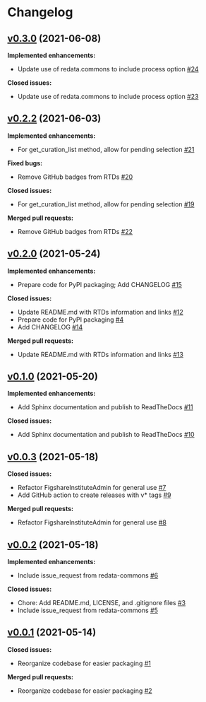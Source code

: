 # Changelog

## [v0.3.0](https://github.com/UAL-RE/ldcoolp-figshare/tree/v0.3.0) (2021-06-08)

**Implemented enhancements:**
 -  Update use of redata.commons to include process option [#24](https://github.com/UAL-RE/ldcoolp-figshare/pull/24)

**Closed issues:**
 -  Update use of redata.commons to include process option [#23](https://github.com/UAL-RE/ldcoolp-figshare/issues/23)


## [v0.2.2](https://github.com/UAL-RE/ldcoolp-figshare/tree/v0.2.2) (2021-06-03)

**Implemented enhancements:**
 - For get_curation_list method, allow for pending selection [#21](https://github.com/UAL-RE/ldcoolp-figshare/pull/21)
 
**Fixed bugs:**
 - Remove GitHub badges from RTDs [#20](https://github.com/UAL-RE/ldcoolp-figshare/issues/20)

**Closed issues:**
 - For get_curation_list method, allow for pending selection [#19](https://github.com/UAL-RE/ldcoolp-figshare/issues/19)

**Merged pull requests:**
 - Remove GitHub badges from RTDs [#22](https://github.com/UAL-RE/ldcoolp-figshare/pull/22)


## [v0.2.0](https://github.com/UAL-RE/ldcoolp-figshare/tree/HEAD) (2021-05-24)

**Implemented enhancements:**
 - Prepare code for PyPI packaging; Add CHANGELOG [#15](https://github.com/UAL-RE/ldcoolp-figshare/pull/15)

**Closed issues:**
 - Update README.md with RTDs information and links [#12](https://github.com/UAL-RE/ldcoolp-figshare/issues/12)
 - Prepare code for PyPI packaging [#4](https://github.com/UAL-RE/ldcoolp-figshare/issues/4)
 - Add CHANGELOG [#14](https://github.com/UAL-RE/ldcoolp-figshare/issues/14)

**Merged pull requests:**
 - Update README.md with RTDs information and links [#13](https://github.com/UAL-RE/ldcoolp-figshare/pull/13)


## [v0.1.0](https://github.com/UAL-RE/ldcoolp-figshare/tree/v0.1.0) (2021-05-20)

**Implemented enhancements:**
 - Add Sphinx documentation and publish to ReadTheDocs [#11](https://github.com/UAL-RE/ldcoolp-figshare/pull/11)

**Closed issues:**
 - Add Sphinx documentation and publish to ReadTheDocs [#10](https://github.com/UAL-RE/ldcoolp-figshare/issues/10)


## [v0.0.3](https://github.com/UAL-RE/ldcoolp-figshare/tree/v0.0.3) (2021-05-18)

**Closed issues:**
 - Refactor FigshareInstituteAdmin for general use [#7](https://github.com/UAL-RE/ldcoolp-figshare/issues/7)
 - Add GitHub action to create releases with v* tags [#9](https://github.com/UAL-RE/ldcoolp-figshare/issues/9)

**Merged pull requests:**
 - Refactor FigshareInstituteAdmin for general use [#8](https://github.com/UAL-RE/ldcoolp-figshare/pull/8)


## [v0.0.2](https://github.com/UAL-RE/ldcoolp-figshare/tree/v0.0.2) (2021-05-18)

**Implemented enhancements:**
 - Include issue_request from redata-commons [#6](https://github.com/UAL-RE/ldcoolp-figshare/pull/6)

**Closed issues:**
 - Chore: Add README.md, LICENSE, and .gitignore files [#3](https://github.com/UAL-RE/ldcoolp-figshare/issues/3)
 - Include issue_request from redata-commons [#5](https://github.com/UAL-RE/ldcoolp-figshare/issues/5)


## [v0.0.1](https://github.com/UAL-RE/ldcoolp-figshare/tree/v0.0.1) (2021-05-14)

**Closed issues:**
 - Reorganize codebase for easier packaging [#1](https://github.com/UAL-RE/ldcoolp-figshare/issues/1)

**Merged pull requests:**
 - Reorganize codebase for easier packaging [#2](https://github.com/UAL-RE/ldcoolp-figshare/pull/2)


<!-- TEMPLATE
## [vXX.YY.ZZ](https://github.com/UAL-RE/ldcoolp-figshare/tree/vXX.YY.ZZ) (YYYY-MM-DD)

**Implemented enhancements:**
 - `______` [#XX](https://github.com/UAL-RE/ldcoolp-figshare/pull/XX)

**Fixed bugs:**
 - `______` [#XX](https://github.com/UAL-RE/ldcoolp-figshare/issues/XX)

**Closed issues:**
 - `______` [#XX](https://github.com/UAL-RE/ldcoolp-figshare/issues/XX)

**Merged pull requests:**
 - `______` [#XX](https://github.com/UAL-RE/ldcoolp-figshare/pull/XX)

-->
